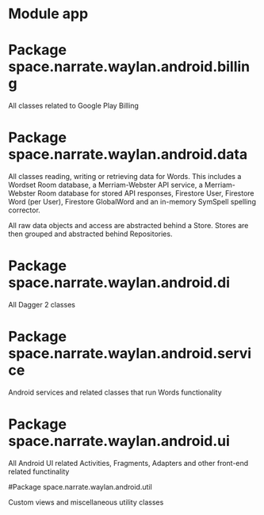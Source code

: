 # Module app

# Package space.narrate.waylan.android.billing

All classes related to Google Play Billing

# Package space.narrate.waylan.android.data

All classes reading, writing or retrieving data for Words. This includes a Wordset Room database, 
a Merriam-Webster API service, a Merriam-Webster Room database for stored API responses, 
Firestore User, Firestore Word (per User), Firestore GlobalWord and an in-memory SymSpell 
spelling corrector.

All raw data objects and access are abstracted behind a Store. Stores are then grouped 
and abstracted behind Repositories. 

# Package space.narrate.waylan.android.di

All Dagger 2 classes

# Package space.narrate.waylan.android.service

Android services and related classes that run Words functionality

# Package space.narrate.waylan.android.ui

All Android UI related Activities, Fragments, Adapters and other front-end related functinality

#Package space.narrate.waylan.android.util

Custom views and miscellaneous utility classes